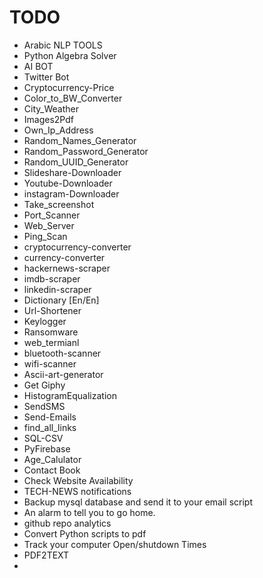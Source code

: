 # TODO

- Arabic NLP TOOLS
- Python Algebra Solver
- AI BOT
- Twitter Bot
- Cryptocurrency-Price
- Color_to_BW_Converter
- City_Weather
- Images2Pdf
- Own_Ip_Address
- Random_Names_Generator
- Random_Password_Generator
- Random_UUID_Generator
- Slideshare-Downloader
- Youtube-Downloader
- instagram-Downloader
- Take_screenshot
- Port_Scanner
- Web_Server
- Ping_Scan
- cryptocurrency-converter
- currency-converter
- hackernews-scraper
- imdb-scraper
- linkedin-scraper
- Dictionary [En/En]
- Url-Shortener
- Keylogger
- Ransomware
- web_termianl
- bluetooth-scanner
- wifi-scanner
- Ascii-art-generator
- Get Giphy
- HistogramEqualization
- SendSMS
- Send-Emails
- find_all_links
- SQL-CSV
- PyFirebase
- Age_Calulator
- Contact Book
- Check Website Availability
- TECH-NEWS notifications
- Backup mysql database and send it to your email script
- An alarm to tell you to go home.
- github repo analytics
- Convert Python scripts to pdf
- Track your computer Open/shutdown Times
- PDF2TEXT
- 
